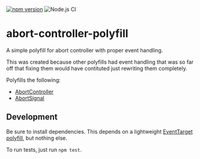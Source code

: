 [![npm version](https://badge.fury.io/js/yet-another-abortcontroller-polyfill.svg)](https://badge.fury.io/js/yet-another-abortcontroller-polyfill)
![Node.js CI](https://github.com/benlesh/abort-controller-polyfill/workflows/Node.js%20CI/badge.svg)

# abort-controller-polyfill

A simple polyfill for abort controller with proper event handling.

This was created because other polyfills had event handling that was so far off that fixing them would have contituted just rewriting them completely.

Polyfills the following:

- [AbortController]()
- [AbortSignal](https://developer.mozilla.org/en-US/docs/Web/API/AbortSignal)

## Development

Be sure to install dependencies. This depends on a lightweight [EventTarget polyfill](https://github.com/benlesh/event-target-polyfill), but nothing else.

To run tests, just run `npm test`.
